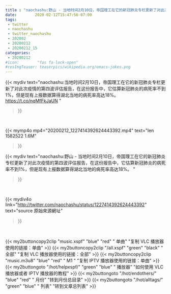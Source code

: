 ```yaml
---
title : "naochashu:野山 - 当地时间2月10日，帝国理工在它的新冠肺炎专栏更新了对此次疫情的第四波评估报告，在这份报告中，它估算新冠肺炎的病死率不到1%，但是现有上报数据算得湖北当地的病死率高达18%。 "
date:        2020-02-12T15:47:56-07:00
tags:
 - twitter
 - naochashu
 - twitter_naochashu
 - 202002
 - 20200212
 - 20200212_15
categories:
 - 20200212
#icon:        "fas fa-lock-open"
#resImgTeaser: teaserpics/wikipedia.org/emacs-jokes.png
---
```


{{< mydiv text="naochashu:当地时间2月10日，帝国理工在它的新冠肺炎专栏更新了对此次疫情的第四波评估报告，在这份报告中，它估算新冠肺炎的病死率不到1%，但是现有上报数据算得湖北当地的病死率高达18%。 https://t.co/nqMfFkJaUN "
>}}
<br>


{{< mymp4o mp4="20200212_1227414392624443392.mp4"
text="len 1582522    1.6M"
>}}


{{< mydiv text="naochashu:野山 - 当地时间2月10日，帝国理工在它的新冠肺炎专栏更新了对此次疫情的第四波评估报告，在这份报告中，它估算新冠肺炎的病死率不到1%，但是现有上报数据算得湖北当地的病死率高达18%。 "
>}}
<br>

{{< mydiv4o link="http://twitter.com/naochashu/status/1227414392624443392"
text="source 原始來源網址"
>}}


<br>



{{< my2buttoncopy2clip "music.xspf"        "blue"   "red"    " 单曲"  "复制 VLC 播放器使用的链接：单曲" >}} {{< my2buttoncopy2clip "/all.xspf"         "green"  "black"  " 全部"  "复制 VLC 播放器使用的链接：全部" >}} {{< my2buttoncopy2clip "music.m3u8"        "blue"   "red"    " M1 "    "复制 IPTV 播放器使用的链接：单曲" >}} {{< my2buttongoto      "/hot/helpxspf/"    "green"  "blue"   " 播放器" "如何使用 VLC 播放器或者 IPTV 播放器的教程" >}} {{< my2buttongoto      "/hot/endothers/"   "blue"   "red"    " 月份"   "转到月份总目录" >}} {{< my2buttongoto      "/hot/alltags/"     "green"  "blue"   " 列表"   "转到文章总列表" >}} 
